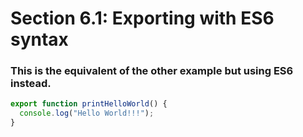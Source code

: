 # Section 6.1: Exporting with ES6 syntax

### This is the equivalent of the other example but using ES6 instead.

```js
export function printHelloWorld() {
  console.log("Hello World!!!");
}
```